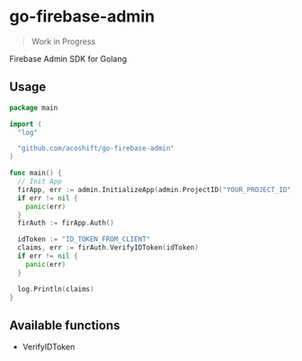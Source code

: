 # go-firebase-admin

> Work in Progress

Firebase Admin SDK for Golang

## Usage

```go
package main

import (
  "log"

  "github.com/acoshift/go-firebase-admin"
)

func main() {
  // Init App
  firApp, err := admin.InitializeApp(admin.ProjectID("YOUR_PROJECT_ID"))
  if err != nil {
    panic(err)
  }
  firAuth := firApp.Auth()

  idToken := "ID_TOKEN_FROM_CLIENT"
  claims, err := firAuth.VerifyIDToken(idToken)
  if err != nil {
    panic(err)
  }

  log.Println(claims)
}
```

## Available functions

- VerifyIDToken


